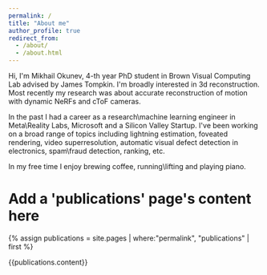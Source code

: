 ```yaml
---
permalink: /
title: "About me"
author_profile: true
redirect_from: 
  - /about/
  - /about.html
---
```


Hi, I'm Mikhail Okunev, 4-th year PhD student in Brown Visual Computing Lab advised by James Tompkin. I'm broadly interested in 3d reconstruction. Most recently my research was about accurate reconstruction of motion with dynamic NeRFs and cToF cameras.

In the past I had a career as a research\machine learning engineer in Meta\Reality Labs, Microsoft and a Silicon Valley Startup. I've been working on a broad range of topics including lightning estimation, foveated rendering, video superresolution, automatic visual defect detection in electronics, spam\fraud detection, ranking, etc.

In my free time I enjoy brewing coffee, running\lifting and playing piano.


# Add a 'publications' page's content here

{% assign publications = site.pages
    | where:"permalink", "publications" 
    | first %}

{{publications.content}}